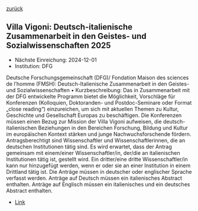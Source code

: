 [zurück](/funding/)

## Villa Vigoni: Deutsch-italienische Zusammenarbeit in den Geistes- und Sozialwissenschaften 2025

* Nächste Einreichung: 2024-12-01
* Institution: DFG

Deutsche Forschungsgemeinschaft (DFG)/ Fondation Maison des sciences de l’homme (FMSH): Deutsch-Italienische Zusammenarbeit in den Geistes- und Sozialwissenschaften
•
Kurzbeschreibung: Das in Zusammenarbeit mit der DFG entwickelte Programm bietet die Möglichkeit, Vorschläge für Konferenzen (Kolloquien, Doktoranden- und Postdoc-Seminare oder Format „close reading“) einzureichen, um sich mit aktuellen Themen zu Kultur, Geschichte und Gesellschaft Europas zu beschäftigen. Die Konferenzen müssen einen Bezug zur Mission der Villa Vigoni aufweisen, die deutsch-italienischen Beziehungen in den Bereichen Forschung, Bildung und Kultur im europäischen Kontext stärken und junge Nachwuchsforschende fördern. Antragsberechtigt sind Wissenschaftler und Wissenschaftlerinnen, die an deutschen Institutionen tätig sind. Es wird erwartet, dass der Antrag gemeinsam mit einem/einer Wissenschaftler/in, der/die an italienischen Institutionen tätig ist, gestellt wird. Ein dritter/eine dritte Wissenschaftler/in kann nur hinzugefügt werden, wenn er oder sie an einer Institution in einem Drittland tätig ist. Die Anträge müssen in deutscher oder englischer Sprache verfasst werden. Anträge auf Deutsch müssen ein italienisches Abstract enthalten. Anträge auf Englisch müssen ein italienisches und ein deutsches Abstract enthalten.

* [Link](https://www.villavigoni.eu/cooperazione-italo-tedesca-2/?lang=de)